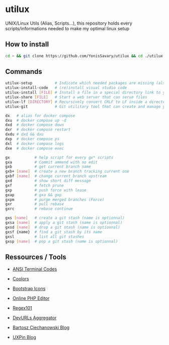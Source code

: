 # utilux
UNIX/Linux Utils (Alias, Scripts...),
this repository holds every scripts/informations needed to make my optimal linux setup

## How to install

```bash
cd ~ && git clone https://github.com/YonisSavary/utilux && cd ./utilux && ./install.sh
```

## Commands

```bash
utilux-setup          # Indicate which needed packages are missing (also install usual VSCode extensions)
utilux-install-code   # (re)install visual studio code
utilux-install [FILE] # Install a file in a special directory link to your $PATH
utilux-share [FILE]   # Start a web server that can serve files
utilux-lf [DIRECTORY] # Recursively convert CRLF to LF inside a directory (. by default)
utilux-git            # Git utilitary tool that can create and manage your repos

dx   # alias for docker compose
dxu  # docker compose up -d
dxd  # docker compose down
dxr  # docker compose restart
dxdu # dxd && dxu
dxp  # docker compose ps
dxl  # docker compose logs
dxe  # docker compose exec

gx           # help script for every gx* scripts
gxa          # Commit ammend with no edit
gxb          # get current branch name
gxb+ [name]  # create a new branch tracking current one
gxbf [name]  # change current branch upstream
gxd          # show short diff message
gxf          # fetch prune
gxp          # push force with lease
gxap         # gxa && gxp
gxpm         # purge merged branches (Force)
gxr          # pull rebase
gxrc         # rebase continue

gxs [name]   # create a git stash (name is optionnal)
gxsa [name]  # apply a git stash (name is optionnal)
gxsd [name]  # drop a git stash (name is optionnal)
gxsf {name}  # find a git stash by its name
gxsl         # list all git stashes
gxsp [name]  # pop a git stash (name is optionnal)
```

## Ressources / Tools

- [ANSI Terminal Codes](https://gist.github.com/fnky/458719343aabd01cfb17a3a4f7296797)
- [Coolors](https://coolors.co/)
- [Bootstrap Icons](https://icons.getbootstrap.com/)
- [Online PHP Editor](https://onlinephp.io/)
- [Regex101](https://regex101.com/)

- [DevURLs Aggregator](https://devurls.com/)
- [Bartosz Ciechanowski Blog](https://ciechanow.ski/)
- [UXPin Blog](https://www.uxpin.com/studio/blog/)






